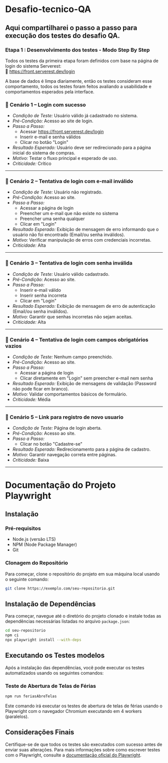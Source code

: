 # Desafio-tecnico-QA

## Aqui compartilharei o passo a passo para execução dos testes do desafio QA.

### Etapa 1 : Desenvolvimento dos testes - Modo Step By Step
Todos os testes da primeira etapa foram definidos com base na página de login do sistema Serverest:  
🔗 https://front.serverest.dev/login

  A base de dados é limpa diariamente, então os testes consideram esse comportamento,
todos os testes foram feitos avaliando a usabilidade e comportamentos esperados pela interface.


### 🔹 Cenário 1 – Login com sucesso

- *Condição de Teste:* Usuário válido já cadastrado no sistema.
- *Pré-Condição:* Acesso ao site de login.
- *Passo a Passo:*
  - Acessar https://front.serverest.dev/login
  - Inserir e-mail e senha válidos
  - Clicar no botão "Login"
- *Resultado Esperado:* Usuário deve ser redirecionado para a página inicial do sistema de compras.
- *Motivo:* Testar o fluxo principal e esperado de uso.
- *Criticidade:* Crítico

---

### 🔹 Cenário 2 – Tentativa de login com e-mail inválido

- *Condição de Teste:* Usuário não registrado.
- *Pré-Condição:* Acesso ao site.
- *Passo a Passo:*
  - Acessar a página de login
  - Preencher um e-mail que não existe no sistema
  - Preencher uma senha qualquer
  - Clicar em "Login"
- *Resultado Esperado:* Exibição de mensagem de erro informando que o usuário não foi encontrado (Email/ou senha inválidos).
- *Motivo:* Verificar manipulação de erros com credenciais incorretas.
- *Criticidade:* Alta

---

### 🔹 Cenário 3 – Tentativa de login com senha inválida

- *Condição de Teste:* Usuário válido cadastrado.
- *Pré-Condição:* Acesso ao site.
- *Passo a Passo:*
  - Inserir e-mail válido
  - Inserir senha incorreta
  - Clicar em "Login"
- *Resultado Esperado:* Exibição de mensagem de erro de autenticação (Email/ou senha inválidos).
- *Motivo:* Garantir que senhas incorretas não sejam aceitas.
- *Criticidade:* Alta

---

### 🔹 Cenário 4 – Tentativa de login com campos obrigatórios vazios

- *Condição de Teste:* Nenhum campo preenchido.
- *Pré-Condição:* Acesso ao site.
- *Passo a Passo:*
  - Acessar a página de login
  - Clicar diretamente em "Login" sem preencher e-mail nem senha
- *Resultado Esperado:* Exibição de mensagens de validação (Password não pode ficar em branco).
- *Motivo:* Validar comportamentos básicos de formulário.
- *Criticidade:* Média

---

### 🔹 Cenário 5 – Link para registro de novo usuario

- *Condição de Teste:* Página de login aberta.
- *Pré-Condição:* Acesso ao site.
- *Passo a Passo:*
  - Clicar no botão "Cadastre-se"
- *Resultado Esperado:* Redirecionamento para a página de cadastro.
- *Motivo:* Garantir navegação correta entre páginas.
- *Criticidade:* Baixa

---

# Documentação do Projeto Playwright

## Instalação

### Pré-requisitos

- Node.js (versão LTS)
- NPM (Node Package Manager)
- Git

### Clonagem do Repositório

Para começar, clone o repositório do projeto em sua máquina local usando o seguinte comando:

```bash
git clone https://exemplo.com/seu-repositorio.git
```

## Instalação de Dependências

Para começar, navegue até o diretório do projeto clonado e instale todas as dependências necessárias listadas no arquivo `package.json`:

```bash
cd seu-repositorio
npm ci
npx playwright install --with-deps
```

## Executando os Testes modelos

Após a instalação das dependências, você pode executar os testes automatizados usando os seguintes comandos:

### Teste de Abertura de Telas de Férias

```bash
npm run feriasAbreTelas
```

Este comando irá executar os testes de abertura de telas de férias usando o Playwright com o navegador Chromium executando em 4 workers (paralelos).

## Considerações Finais

Certifique-se de que todos os testes são executados com sucesso antes de enviar suas alterações. Para mais informações sobre como escrever testes com o Playwright, consulte a [documentação oficial do Playwright](https://playwright.dev/docs/intro).
